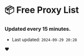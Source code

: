 # :package: Free Proxy List
### Updated every 15 minutes.

- Last updated: `2024-09-29 20:28`

:heart:
